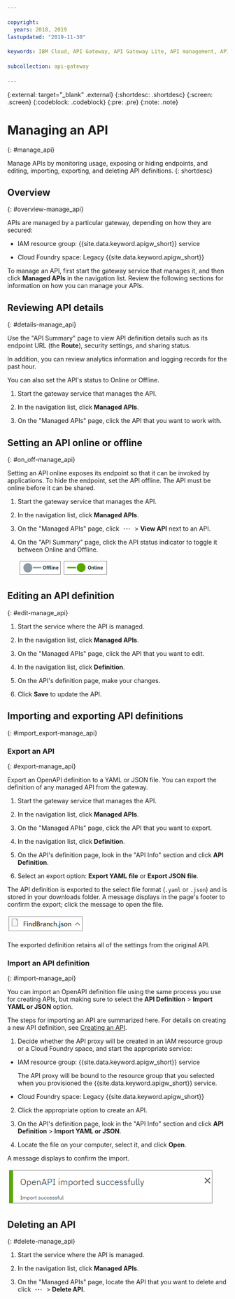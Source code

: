```yaml
---

copyright:
  years: 2018, 2019
lastupdated: "2019-11-30"

keywords: IBM Cloud, API Gateway, API Gateway Lite, API management, API, manage, gateway, summary, status, definition, online, offline, expose, hide, delete, edit, import, export

subcollection: api-gateway

---
```



{:external: target="_blank" .external} 
{:shortdesc: .shortdesc}
{:screen: .screen}
{:codeblock: .codeblock}
{:pre: .pre}
{:note: .note}

# Managing an API
{: #manage_api}

Manage APIs by monitoring usage, exposing or hiding endpoints, and editing, importing, exporting, and deleting API definitions.
{: shortdesc}


## Overview
{: #overview-manage_api}

APIs are managed by a particular gateway, depending on how they are secured:

  - IAM resource group: {{site.data.keyword.apigw_short}} service
   
  - Cloud Foundry space: Legacy {{site.data.keyword.apigw_short}}

To manage an API, first start the gateway service that manages it, and then click **Managed APIs** in the navigation list. Review the following sections for information on how you can manage your APIs.


## Reviewing API details
{: #details-manage_api}

Use the "API Summary" page to view API definition details such as its endpoint URL (the **Route**), security settings, and sharing status.

In addition, you can review analytics information and logging records for the past hour.

You can also set the API's status to Online or Offline.

1. Start the gateway service that manages the API.

2. In the navigation list, click **Managed APIs**.

3. On the "Managed APIs" page, click the API that you want to work with.


## Setting an API online or offline
{: #on_off-manage_api}

Setting an API online exposes its endpoint so that it can be invoked by applications. To hide the endpoint, set the API offline. The API must be online before it can be shared.

1. Start the gateway service that manages the API.

2. In the navigation list, click **Managed APIs**.

3. On the "Managed APIs" page, click ![API Options icon](images/icon_api_options.png "API Options icon") > **View API** next to an API.

4. On the "API Summary" page, click the API status indicator to toggle it between Online and Offline.

   ![API status indicators](images/icon_api_status_both.png "API status indicators")


## Editing an API definition
{: #edit-manage_api}

1. Start the service where the API is managed.

2. In the navigation list, click **Managed APIs**.

3. On the "Managed APIs" page, click the API that you want to edit.

4. In the navigation list, click **Definition**.

4. On the API's definition page, make your changes.

5. Click **Save** to update the API.


## Importing and exporting API definitions
{: #import_export-manage_api}

### Export an API
{: #export-manage_api}

Export an OpenAPI definition to a YAML or JSON file. You can export the definition of any managed API from the gateway.

1. Start the gateway service that manages the API.

2. In the navigation list, click **Managed APIs**.

3. On the "Managed APIs" page, click the API that you want to export.

4. In the navigation list, click **Definition**.

5. On the API's definition page, look in the "API Info" section and click  **API Definition**.

6. Select an export option: **Export YAML file** or **Export JSON file**.

The API definition is exported to the select file format (`.yaml` or `.json`) and is stored in your downloads folder. A message displays in the page's footer to confirm the export; click the message to open the file.

![Export confirmation message](images/msg_export_conf.png "Export confirmation message")

The exported definition retains all of the settings from the original API.

### Import an API definition
{: #import-manage_api}

You can import an OpenAPI definition file using the same process you use for creating APIs, but making sure to select the **API Definition** > **Import YAML or JSON** option. 

The steps for importing an API are summarized here. For details on creating a new API definition, see [Creating an API](/docs/api-gateway?topic=api-gateway-create_api).

1. Decide whether the API proxy will be created in an IAM resource group or a Cloud Foundry space, and start the appropriate service:

  - IAM resource group: {{site.data.keyword.apigw_short}} service
  
    The API proxy will be bound to the resource group that you selected when you provisioned the {{site.data.keyword.apigw_short}} service.
  
  - Cloud Foundry space: Legacy {{site.data.keyword.apigw_short}}

2. Click the appropriate option to create an API.

3. On the API's definition page, look in the "API Info" section and click  **API Definition** > **Import YAML or JSON**.

4. Locate the file on your computer, select it, and click **Open**.
  
A message displays to confirm the import.
  
![Import confirmation message](images/msg_import_conf.png "Import confirmation message")


## Deleting an API
{: #delete-manage_api}

1. Start the service where the API is managed.

2. In the navigation list, click **Managed APIs**.

3. On the "Managed APIs" page, locate the API that you want to delete and click ![API Options icon](images/icon_api_options.png "API Options icon") > **Delete API**.

